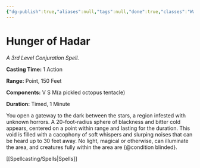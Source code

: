 ```yaml
---
{"dg-publish":true,"aliases":null,"tags":null,"done":true,"classes":"Warlock,","spellLevel":3,"school":"Conjuration","source":"PHB","permalink":"/spells/hunger-of-hadar/","dgHomeLink":false,"dgPassFrontmatter":true}
---
```


# Hunger of Hadar
*A 3rd Level Conjuration Spell.*

**Casting Time:** 1 Action

**Range:** Point, 150 Feet

**Components:** V S M(a pickled octopus tentacle)

**Duration:** Timed, 1 Minute

You open a gateway to the dark between the stars, a region infested with unknown horrors. A 20-foot-radius sphere of blackness and bitter cold appears, centered on a point within range and lasting for the duration. This void is filled with a cacophony of soft whispers and slurping noises that can be heard up to 30 feet away. No light, magical or otherwise, can illuminate the area, and creatures fully within the area are {@condition blinded}.

[[Spellcasting/Spells|Spells]]